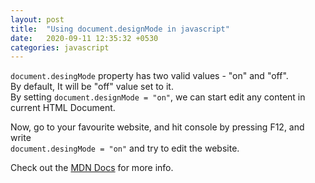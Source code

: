 ```yaml
---
layout: post
title:  "Using document.designMode in javascript"
date:   2020-09-11 12:35:32 +0530
categories: javascript
---
```


`document.desingMode` property has two valid values - "on" and "off".   
By default, It will be "off" value set to it.  	
By setting	`document.designMode = "on"`, we can start edit any content in current HTML Document.   

Now, go to your favourite website, and hit console by pressing F12, and write	
`document.desingMode = "on"` and try to edit the website.



Check out the [MDN Docs][MDNDOCS] for more info.

[MDNDOCS]: https://developer.mozilla.org/en-US/docs/Web/API/Document/designMode


